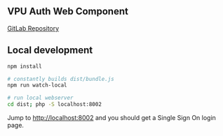 ## VPU Auth Web Component

[GitLab Repository](https://gitlab.tugraz.at/VPU/WebComponents/Auth)

## Local development

```bash
npm install

# constantly builds dist/bundle.js 
npm run watch-local

# run local webserver
cd dist; php -S localhost:8002
```

Jump to <http://localhost:8002> and you should get a Single Sign On login page.
